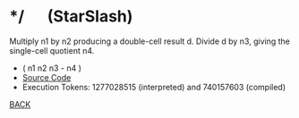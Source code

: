 # */ &emsp; (StarSlash)
Multiply n1 by n2 producing a double-cell result d. Divide d by n3, giving the single-cell quotient n4.
* ( n1 n2 n3 - n4 )
* [Source Code](../words/core/StarSlash.cs)
* Execution Tokens: 1277028515 (interpreted) and 740157603 (compiled)


[BACK](builtins.md#StarSlash)
